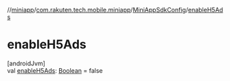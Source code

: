 //[miniapp](../../../index.md)/[com.rakuten.tech.mobile.miniapp](../index.md)/[MiniAppSdkConfig](index.md)/[enableH5Ads](enable-h5-ads.md)

# enableH5Ads

[androidJvm]\
val [enableH5Ads](enable-h5-ads.md): [Boolean](https://kotlinlang.org/api/latest/jvm/stdlib/kotlin/-boolean/index.html) = false
